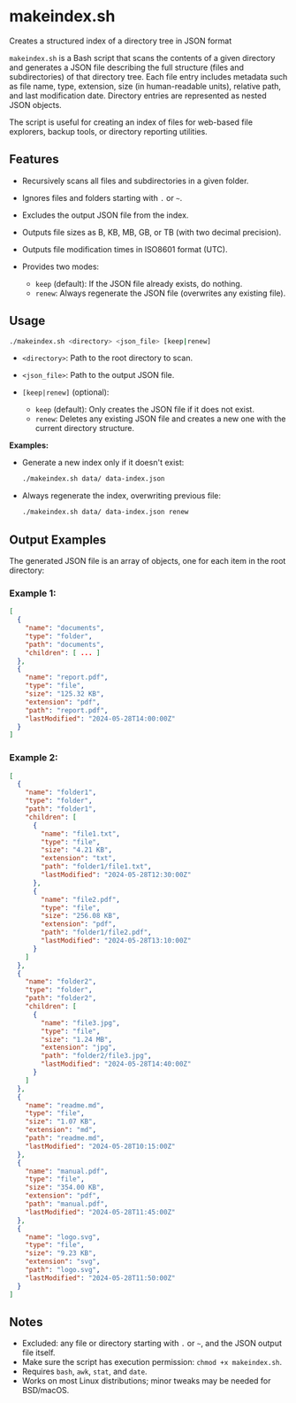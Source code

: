 # makeindex.sh

Creates a structured index of a directory tree in JSON format

`makeindex.sh` is a Bash script that scans the contents of a given directory and generates a JSON file describing the full structure (files and subdirectories) of that directory tree. Each file entry includes metadata such as file name, type, extension, size (in human-readable units), relative path, and last modification date. Directory entries are represented as nested JSON objects.

The script is useful for creating an index of files for web-based file explorers, backup tools, or directory reporting utilities.

## Features

* Recursively scans all files and subdirectories in a given folder.
* Ignores files and folders starting with `.` or `~`.
* Excludes the output JSON file from the index.
* Outputs file sizes as B, KB, MB, GB, or TB (with two decimal precision).
* Outputs file modification times in ISO8601 format (UTC).
* Provides two modes:

  * `keep` (default): If the JSON file already exists, do nothing.
  * `renew`: Always regenerate the JSON file (overwrites any existing file).

## Usage

```bash
./makeindex.sh <directory> <json_file> [keep|renew]
```

* `<directory>`: Path to the root directory to scan.
* `<json_file>`: Path to the output JSON file.
* `[keep|renew]` (optional):

  * `keep` (default): Only creates the JSON file if it does not exist.
  * `renew`: Deletes any existing JSON file and creates a new one with the current directory structure.

**Examples:**

* Generate a new index only if it doesn't exist:

  ```bash
  ./makeindex.sh data/ data-index.json
  ```

* Always regenerate the index, overwriting previous file:

  ```bash
  ./makeindex.sh data/ data-index.json renew
  ```

## Output Examples

The generated JSON file is an array of objects, one for each item in the root directory:

### Example 1:

```json
[
  {
    "name": "documents",
    "type": "folder",
    "path": "documents",
    "children": [ ... ]
  },
  {
    "name": "report.pdf",
    "type": "file",
    "size": "125.32 KB",
    "extension": "pdf",
    "path": "report.pdf",
    "lastModified": "2024-05-28T14:00:00Z"
  }
]
```

### Example 2:

```json
[
  {
    "name": "folder1",
    "type": "folder",
    "path": "folder1",
    "children": [
      {
        "name": "file1.txt",
        "type": "file",
        "size": "4.21 KB",
        "extension": "txt",
        "path": "folder1/file1.txt",
        "lastModified": "2024-05-28T12:30:00Z"
      },
      {
        "name": "file2.pdf",
        "type": "file",
        "size": "256.08 KB",
        "extension": "pdf",
        "path": "folder1/file2.pdf",
        "lastModified": "2024-05-28T13:10:00Z"
      }
    ]
  },
  {
    "name": "folder2",
    "type": "folder",
    "path": "folder2",
    "children": [
      {
        "name": "file3.jpg",
        "type": "file",
        "size": "1.24 MB",
        "extension": "jpg",
        "path": "folder2/file3.jpg",
        "lastModified": "2024-05-28T14:40:00Z"
      }
    ]
  },
  {
    "name": "readme.md",
    "type": "file",
    "size": "1.07 KB",
    "extension": "md",
    "path": "readme.md",
    "lastModified": "2024-05-28T10:15:00Z"
  },
  {
    "name": "manual.pdf",
    "type": "file",
    "size": "354.00 KB",
    "extension": "pdf",
    "path": "manual.pdf",
    "lastModified": "2024-05-28T11:45:00Z"
  },
  {
    "name": "logo.svg",
    "type": "file",
    "size": "9.23 KB",
    "extension": "svg",
    "path": "logo.svg",
    "lastModified": "2024-05-28T11:50:00Z"
  }
]
```

## Notes

* Excluded: any file or directory starting with `.` or `~`, and the JSON output file itself.
* Make sure the script has execution permission: `chmod +x makeindex.sh`.
* Requires `bash`, `awk`, `stat`, and `date`.
* Works on most Linux distributions; minor tweaks may be needed for BSD/macOS.


